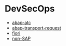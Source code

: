 # DevSecOps

- [abap-atc](abap-atc)
- [abap-transport-request](abap-transport-request)
- [fiori](fiori)
- [non-SAP](non-SAP)